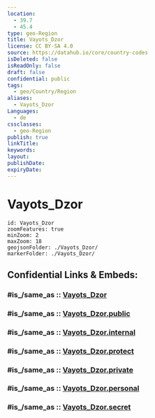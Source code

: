 ```yaml
---
location:
  - 39.7
  - 45.4
type: geo-Region
title: Vayots_Dzor
license: CC BY-SA 4.0
source: https://datahub.io/core/country-codes
isDeleted: false
isReadOnly: false
draft: false
confidential: public
tags:
  - geo/Country/Region
aliases:
  - Vayots_Dzor
Languages:
  - de
cssclasses:
  - geo-Region
publish: true
linkTitle:
keywords:
layout:
publishDate:
expiryDate:
---
```


# Vayots_Dzor

```leaflet
id: Vayots_Dzor
zoomFeatures: true 
minZoom: 2 
maxZoom: 18
geojsonFolder: ./Vayots_Dzor/
markerFolder: ./Vayots_Dzor/
```


## Confidential Links & Embeds: 

### #is_/same_as :: [Vayots_Dzor](/_Standards/Earth/Continent/Asia/Asia~North~West/Armenia/Provinces~Armenia/Vayots_Dzor.md) 

### #is_/same_as :: [Vayots_Dzor.public](/_public/Earth/Continent/Asia/Asia~North~West/Armenia/Provinces~Armenia/Vayots_Dzor.public.md) 

### #is_/same_as :: [Vayots_Dzor.internal](/_internal/Earth/Continent/Asia/Asia~North~West/Armenia/Provinces~Armenia/Vayots_Dzor.internal.md) 

### #is_/same_as :: [Vayots_Dzor.protect](/_protect/Earth/Continent/Asia/Asia~North~West/Armenia/Provinces~Armenia/Vayots_Dzor.protect.md) 

### #is_/same_as :: [Vayots_Dzor.private](/_private/Earth/Continent/Asia/Asia~North~West/Armenia/Provinces~Armenia/Vayots_Dzor.private.md) 

### #is_/same_as :: [Vayots_Dzor.personal](/_personal/Earth/Continent/Asia/Asia~North~West/Armenia/Provinces~Armenia/Vayots_Dzor.personal.md) 

### #is_/same_as :: [Vayots_Dzor.secret](/_secret/Earth/Continent/Asia/Asia~North~West/Armenia/Provinces~Armenia/Vayots_Dzor.secret.md)

